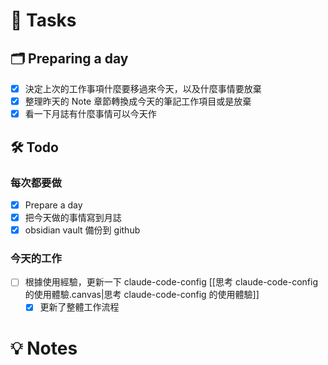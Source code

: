 # 📝 Tasks
## 🗂 Preparing a day
- [x] 決定上次的工作事項什麼要移過來今天，以及什麼事情要放棄
- [x] 整理昨天的 Note 章節轉換成今天的筆記工作項目或是放棄
- [x] 看一下月誌有什麼事情可以今天作

## 🛠 Todo
### 每次都要做
- [x] Prepare a day
- [x] 把今天做的事情寫到月誌
- [x] obsidian vault 備份到 github

### 今天的工作
- [ ] 根據使用經驗，更新一下 claude-code-config [[思考 claude-code-config 的使用體驗.canvas|思考 claude-code-config 的使用體驗]]
	- [x] 更新了整體工作流程

# 💡 Notes
